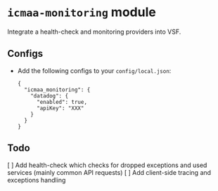 # `icmaa-monitoring` module

Integrate a health-check and monitoring providers into VSF.

## Configs

* Add the following configs to your `config/local.json`:
  ```
  {
    "icmaa_monitoring": {
      "datadog": {
        "enabled": true,
        "apiKey": "XXX"
      }
    }
  }
  ```

## Todo

[ ] Add health-check which checks for dropped exceptions and used services (mainly common API requests)
[ ] Add client-side tracing and exceptions handling
